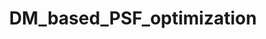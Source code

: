 ---
title: "DM_based_PSF_optimization"
excerpt: "Point spread function (PSF) engineering is an important technique to encode the properties (e.g., 3D positions, color, and orientation) of a single molecule in the shape of the PSF, often with the help of a programmable phase modulator. A deformable mirror (DM) is currently the most widely used phase modulator for fluorescence detection as it shows negligible photon loss. However, it relies on careful calibration for precise wavefront control. Therefore, design of an optimal PSF not only relies on the theoretical calculation of the maximum information content, but also the physical behavior of the phase modulator, which is often ignored during the optimization process. Here, we develop a framework for PSF engineering which could generate a device specific optimal PSF for 3D super-resolution imaging using a DM. We use our method to generate two types of PSFs with depths of field comparable to the widely used astigmatism and tetrapod PSFs, respectively. We demonstrate the superior performance of the DM specific optimal PSF over the conventional astigmatism and tetrapod PSF both theoretically and experimentally.<br/><img src='/images/dm-based-psf-optimization.png'>"
collection: software
redirect_to: https://github.com/Li-Lab-SUSTech/DM_based_PSF_optimization
---